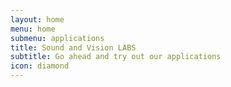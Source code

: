 ```yaml
---
layout: home
menu: home
submenu: applications
title: Sound and Vision LABS
subtitle: Go ahead and try out our applications
icon: diamond
---
```

